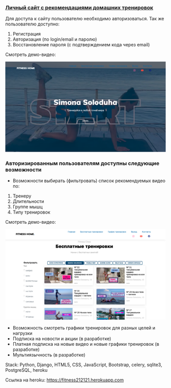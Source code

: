 ### [Личный сайт с рекомендациями домашних тренировок](https://fitness212121.herokuapp.com ) 


Для доступа к сайту пользователю необходимо авторизоваться. Так же пользователю доступно:

1. Регистрация 
2. Авторизация (по login/email и паролю)
3. Восстановление пароля (с подтверждением кода через email)

Смотреть демо-видео:

[![Watch the video](demo/demo1.png)](https://youtu.be/fEsEjpB_fHs)

### Авторизированным пользователям доступны следующие возможности

- Возможности выбирать (фильтровать) список рекомендуемых видео по:

1. Тренеру
2. Длительности
3. Группе мышц
4. Типу тренировок

Смотреть демо-видео:

[![Watch the video](demo/demo2.png)](https://youtu.be/f2L6YgHNWk4)

- Возможность смотреть графики тренировок для разных целей и нагрузки 
- Подписка на новости и акции (в разработке)
- Платная подписка на новые видео и новые графики тренировок (в разработке)
- Мультиязычность (в разработке)


Stack: Python, Django, HTML5, CSS, JavaScript, Bootstrap, celery, sqlite3, PostgreSQL, heroku

Cсылка на heroku: https://fitness212121.herokuapp.com 

